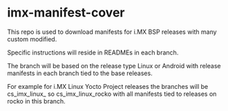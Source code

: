 # imx-manifest-cover
This repo is used to download manifests for i.MX BSP releases with many custom modified.

Specific instructions will reside in READMEs in each branch.

The branch will be based on the release type Linux or Android with release manifests in each branch tied to the base releases.

For example for i.MX Linux Yocto Project releases the branches will be cs_imx_linux_<Yocto Project release> so cs_imx_linux_rocko with all manifests tied to releases on rocko in this branch.
